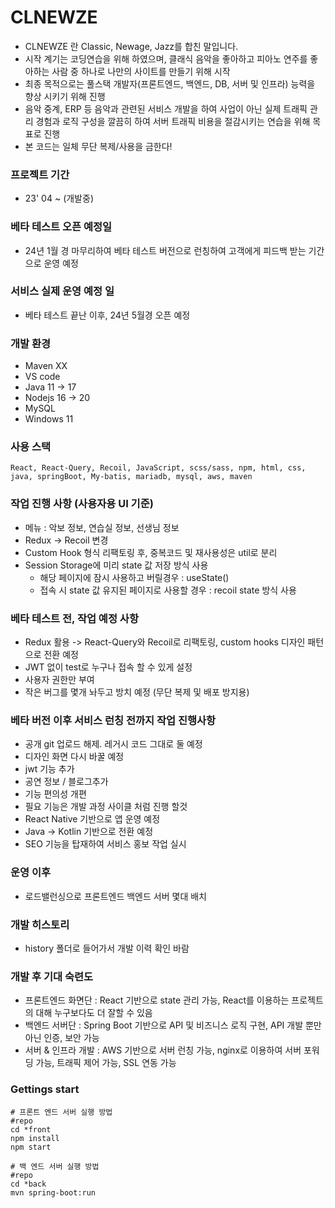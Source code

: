 # CLNEWZE
- CLNEWZE 란 Classic, Newage, Jazz를 합친 말입니다.
- 시작 계기는 코딩연습을 위해 하였으며, 클래식 음악을 좋아하고 피아노 연주를 좋아하는 사람 중 하나로 나만의 사이트를 만들기 위해 시작
- 최종 목적으로는 풀스택 개발자(프론트엔드, 백엔드, DB, 서버 및 인프라) 능력을 향상 시키기 위해 진행
- 음악 중계, ERP 등 음악과 관련된 서비스 개발을 하여 사업이 아닌 실제 트래픽 관리 경험과 로직 구성을 깔끔히 하여 서버 트래픽 비용을 절감시키는 연습을 위해 목표로 진행
- 본 코드는 일체 무단 복제/사용을 금한다!

### 프로젝트 기간

- 23' 04 ~ (개발중)

### 베타 테스트 오픈 예정일
- 24년 1월 경 마무리하여 베타 테스트 버전으로 런칭하여 고객에게 피드백 받는 기간으로 운영 예정

### 서비스 실제 운영 예정 일
- 베타 테스트 끝난 이후, 24년 5월경 오픈 예정

### 개발 환경
- Maven XX
- VS code
- Java 11 -> 17
- Nodejs 16 -> 20
- MySQL
- Windows 11

### 사용 스택
```
React, React-Query, Recoil, JavaScript, scss/sass, npm, html, css, java, springBoot, My-batis, mariadb, mysql, aws, maven
```

### 작업 진행 사항 (사용자용 UI 기준)
- 메뉴 : 악보 정보, 연습실 정보, 선생님 정보
- Redux -> Recoil 변경
- Custom Hook 형식 리팩토링 후, 중복코드 및 재사용성은 util로 분리
- Session Storage에 미리 state 값 저장 방식 사용 
  - 해당 페이지에 잠시 사용하고 버릴경우 : useState()
  - 접속 시 state 값 유지된 페이지로 사용할 경우 : recoil state 방식 사용

### 베타 테스트 전, 작업 예정 사항
- Redux 활용 -> React-Query와 Recoil로 리팩토링, custom hooks 디자인 패턴으로 전환 예정
- JWT 없이 test로 누구나 접속 할 수 있게 설정
- 사용자 권한만 부여
- 작은 버그를 몇개 놔두고 방치 예정 (무단 복제 및 배포 방지용)

### 베타 버전 이후 서비스 런칭 전까지 작업 진행사항
- 공개 git 업로드 해제. 레거시 코드 그대로 둘 예정
- 디자인 화면 다시 바꿀 예정
- jwt 기능 추가
- 공연 정보 / 블로그추가
- 기능 편의성 개편
- 필요 기능은 개발 과정 사이클 처럼 진행 할것
- React Native 기반으로 앱 운영 예정 
- Java -> Kotlin 기반으로 전환 예정
- SEO 기능을 탑재하여 서비스 홍보 작업 실시

### 운영 이후
- 로드밸런싱으로 프론트엔드 백엔드 서버 몇대 배치

### 개발 히스토리
- history 폴더로 들어가서 개발 이력 확인 바람


### 개발 후 기대 숙련도
- 프론트엔드 화면단 : React 기반으로 state 관리 가능, React를 이용하는 프로젝트의 대해 누구보다도 더 잘할 수 있음
- 백엔드 서버단 : Spring Boot 기반으로 API 및 비즈니스 로직 구현, API 개발 뿐만 아닌 인증, 보안 가능
- 서버 & 인프라 개발 : AWS 기반으로 서버 런칭 가능, nginx로 이용하여 서버 포워딩 가능, 트래픽 제어 가능, SSL 연동 가능

### Gettings start

```
# 프론트 엔드 서버 실행 방법
#repo
cd *front
npm install
npm start
```

```
# 백 엔드 서버 실행 방법
#repo
cd *back
mvn spring-boot:run
```
